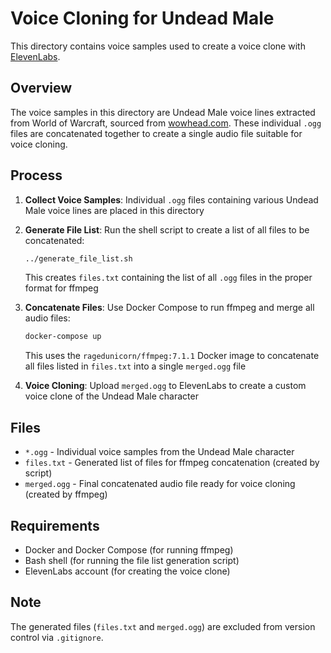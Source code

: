 # Voice Cloning for Undead Male

This directory contains voice samples used to create a voice clone with [ElevenLabs](https://elevenlabs.io/).

## Overview

The voice samples in this directory are Undead Male voice lines extracted from World of Warcraft, sourced from [wowhead.com](https://www.wowhead.com/). These individual `.ogg` files are concatenated together to create a single audio file suitable for voice cloning.

## Process

1. **Collect Voice Samples**: Individual `.ogg` files containing various Undead Male voice lines are placed in this directory

2. **Generate File List**: Run the shell script to create a list of all files to be concatenated:
   ```bash
   ../generate_file_list.sh
   ```
   This creates `files.txt` containing the list of all `.ogg` files in the proper format for ffmpeg

3. **Concatenate Files**: Use Docker Compose to run ffmpeg and merge all audio files:
   ```bash
   docker-compose up
   ```
   This uses the `ragedunicorn/ffmpeg:7.1.1` Docker image to concatenate all files listed in `files.txt` into a single `merged.ogg` file

4. **Voice Cloning**: Upload `merged.ogg` to ElevenLabs to create a custom voice clone of the Undead Male character

## Files

- `*.ogg` - Individual voice samples from the Undead Male character
- `files.txt` - Generated list of files for ffmpeg concatenation (created by script)
- `merged.ogg` - Final concatenated audio file ready for voice cloning (created by ffmpeg)

## Requirements

- Docker and Docker Compose (for running ffmpeg)
- Bash shell (for running the file list generation script)
- ElevenLabs account (for creating the voice clone)

## Note

The generated files (`files.txt` and `merged.ogg`) are excluded from version control via `.gitignore`.
